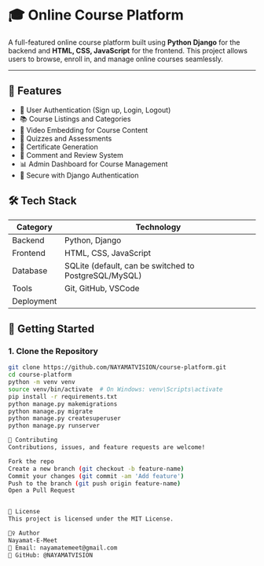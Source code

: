 # 🎓 Online Course Platform

A full-featured online course platform built using **Python Django** for the backend and **HTML, CSS, JavaScript** for the frontend. This project allows users to browse, enroll in, and manage online courses seamlessly.

---

## 📌 Features

- 👤 User Authentication (Sign up, Login, Logout)
- 📚 Course Listings and Categories
- 🎥 Video Embedding for Course Content
- 📝 Quizzes and Assessments
- 🧾 Certificate Generation
- 💬 Comment and Review System
- 📊 Admin Dashboard for Course Management
- 🔐 Secure with Django Authentication


## 🛠️ Tech Stack

| Category     | Technology                                            |
|--------------|------------------------------------------------------ |
| Backend      | Python, Django                                        |
| Frontend     | HTML, CSS, JavaScript                                 |
| Database     | SQLite (default, can be switched to PostgreSQL/MySQL) |
| Tools        | Git, GitHub, VSCode                                   |
| Deployment   |                                                       |


## 🚀 Getting Started

### 1. Clone the Repository

```bash
git clone https://github.com/NAYAMATVISION/course-platform.git
cd course-platform
python -m venv venv
source venv/bin/activate  # On Windows: venv\Scripts\activate
pip install -r requirements.txt
python manage.py makemigrations
python manage.py migrate
python manage.py createsuperuser
python manage.py runserver

🤝 Contributing
Contributions, issues, and feature requests are welcome!

Fork the repo
Create a new branch (git checkout -b feature-name)
Commit your changes (git commit -am 'Add feature')
Push to the branch (git push origin feature-name)
Open a Pull Request


📄 License
This project is licensed under the MIT License.

🙋‍♀️ Author
Nayamat-E-Meet
📧 Email: nayamatemeet@gmail.com
🔗 GitHub: @NAYAMATVISION





